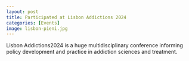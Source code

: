 ```yaml
---
layout: post
title: Participated at Lisbon Addictions 2024
categories: [Events]
image: lisbon-pieni.jpg
---
```

Lisbon Addictions2024 is a huge multidisciplinary conference informing policy development and practice in addiction sciences and treatment.
